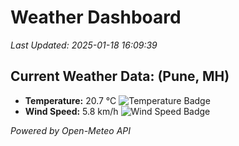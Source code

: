 
# Weather Dashboard

_Last Updated: 2025-01-18 16:09:39_

## Current Weather Data: (Pune, MH)
- **Temperature:** 20.7 °C ![Temperature Badge](https://img.shields.io/badge/Temperature-Medium%20Temp-green)
- **Wind Speed:** 5.8 km/h ![Wind Speed Badge](https://img.shields.io/badge/Wind%20Speed-Low%20Wind-blue)

*Powered by Open-Meteo API*
